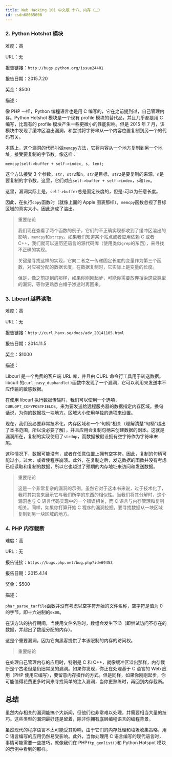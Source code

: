 ```yaml
---
title: Web Hacking 101 中文版 十八、内存（二）
id: csdn68065606
---
```


### 2\. Python Hotshot 模块

难度：高

URL：无

报告链接：`http://bugs.python.org/issue24481`

报告日期：2015.7.20

奖金：$500

描述：

像 PHP 一样，Python 编程语言也是用 C 编写的，它在之前提到过，自己管理内存。Python Hotshot 模块是一个现有 profile 模块的替代品，并且几乎都是用 C 编写，比现有的 profile 模块产生一些更微小的性能影响。但是 2015 年 7 月，该模块中发现了缓冲区溢出漏洞，和尝试将字符串从一个内容位置复制到另一个的代码有关。

本质上，这个漏洞的代码叫做`memcpy`方法，它将内容从一个地方复制到另一个地址，接受要复制的字节数。像这样：

```
memcpy(self->buffer + self->index, s, len);
```

这个方法接受 3 个参数，`str`，`str2`和`n`。`str`是目标，`str2`是要复制的来源，`n`是要复制的字节数。这里，它们对应`self->buffer + self->index`，`s`和`len`。

这里，漏洞实际上是，`self->buffer`总是固定长度的，但是`s`可以为任意长度。

因此，在执行`copy`函数时（就像上面的 Apple 图表那样），`memcpy`函数忽视了目标区域的真实大小，因此造成了溢出。

> 重要结论
> 
> 我们现在查看了两个函数的例子，它们的不正确实现都收到了缓冲区溢出的影响，`memcpy`和`strcpy`。如果我们知道某个站点或者应用依赖 C 或者 C++，我们就可以遍历还语言的源代码库（使用类似`grep`的东西），来寻找不正确的实现。
> 
> 关键是寻找这样的实现，它向二者之一传递固定长度的变量作为第三个函数，对应被分配的数据长度，在数据复制时，它实际上是变量的长度。
> 
> 但是，像之前提到的那样，如果你刚刚起步，可能你需要放弃搜索这些类型的漏洞，等你更熟悉白帽子渗透时再回来。

### 3\. Libcurl 越界读取

难度：高

URL：无

报告链接：`http://curl.haxx.se/docs/adv_20141105.html`

报告日期：2014.11.5

奖金：$1000

描述：

Libcurl 是一个免费的客户端 URL 库，并且由 CURL 命令行工具用于转送数据。libcurl 的`curl_easy_duphandle()`函数中发现了一个漏洞，它可以利用来发送本不应传输的敏感数据。

在使用 libcurl 执行数据传输时，我们可以使用一个选项，`CURLOPT_COPYPOSTFIELDS`，来为要发送给远程服务器的数据指定内存区域。换句话说，为你的数据找一块地方。区域大小使用单独的选项来设置。

现在，我们没必要非常技术化，内存区域和一个“句柄”相关（理解清楚“句柄”超出了本书范围，所以没必要了解），并且应用会复制句柄来创建数据的副本。这就是漏洞所在，复制的实现使用了`strdup`，而数据被假设拥有空字符作为字符串末尾。

这种情况下，数据可能没有，或者在任意位置上拥有空字符。因此，复制的句柄可能过小，过大，或者使程序崩溃。此外，在复制之后，发送数据的函数并没有考虑已经读取和复制的数据，所以它也越过了预期的内存地址来访问和发送数据。

> 重要结论
> 
> 这是一个非常复杂的漏洞的示例。虽然它对于这本书来说，过于技术化了，我将其包含来展示它与我们所学的东西的相似性。当我们将其分解时，这个漏洞也与 C 语言代码实现中的一个错误相关，而 C 语言与内存管理和复制相关。同样，如果你打算开始 C 程序的漏洞挖掘，要寻找数据从一块区域复制到另一块区域的地方。

### 4\. PHP 内存截断

难度：高

URL：无

报告链接：`https://bugs.php.net/bug.php?id=69453`

报告日期：2015.4.14

奖金：$500

描述：

`phar_parse_tarfile`函数并没有考虑以空字符开始的文件名称，空字符是值为 0 的字节，即十六进制的`0x00`。

在该方法的执行期间，当使用文件名称时，数组会发生下溢（即尝试访问不存在的数据，并超出了数组分配的内存）。

这是个重要漏洞，因为它向黑客提供了本该限制的内存的访问权。

> 重要结论

在处理自己管理内存的应用时，特别是 C 和 C++，就像缓冲区溢出那样，内存截断是个古老但是仍旧常见的漏洞。如果你发现，你正在处理基于 C 语言的 Web 应用（PHP 使用它编写），要留意内存操作的方式。但是同样，如果你刚刚起步，你可能值得花费更多时间来寻找简单的注入漏洞，当你更熟练时，再回到内存截断。

## 总结

虽然内存相关的漏洞能搞个大新闻，但他们也非常难以处理，并需要相当大量的技巧。这些类型的漏洞最好还是留着，除非你拥有底层编程语言的编程背景。

虽然现代的程序语言不太可能受其影响，由于它们的内存处理和垃圾收集策略，用 C 语言编写的应用仍然易受影响。此外，当你处理用 C 语言编写的现代语言时，事情可能需要一些技巧，就像我们在 PHP`ftp_genlist()`和 Python Hotspot 模块的示例中看到的那样。